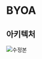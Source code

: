 # BYOA
## 아키텍처
![수정본](https://github.com/inha-capstone-project/.github/assets/58386334/02c08ad8-267b-483e-9b03-11fe32c18b0a)
